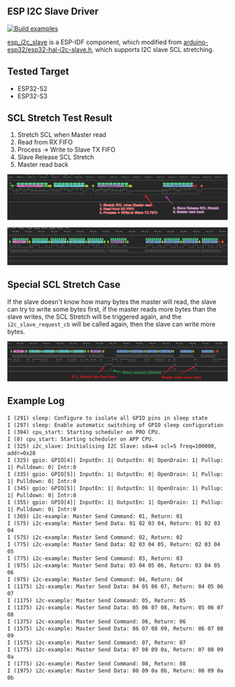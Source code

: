## ESP I2C Slave Driver

[![Build examples](https://github.com/leeebo/esp_i2c_slave/actions/workflows/build_examples.yml/badge.svg)](https://github.com/leeebo/esp_i2c_slave/actions/workflows/build_examples.yml)

[esp_i2c_slave](./components/esp_i2c_slave) is a ESP-IDF component, which modified from [arduino-esp32/esp32-hal-i2c-slave.h](https://github.com/espressif/arduino-esp32/blob/master/cores/esp32/esp32-hal-i2c-slave.h), which supports I2C slave SCL stretching.

## Tested Target

* ESP32-S2
* ESP32-S3

## SCL Stretch Test Result

1. Stretch SCL when Master read
2. Read from RX FIFO
3. Process -> Write to Slave TX FIFO
4. Slave Release SCL Stretch
5. Master read back

![](./components/esp_i2c_slave/stretch_test_result.png)

![](./components/esp_i2c_slave/stretch_test_result2.png)

## Special SCL Stretch Case

If the slave doesn't know how many bytes the master will read, the slave can try to write some bytes first, if the master reads more bytes than the slave writes, the SCL Stretch will be triggered again, and the `i2c_slave_request_cb` will be called again, then the slave can write more bytes.

![](./components/esp_i2c_slave/stretch_special_case.png)


## Example Log

```
I (291) sleep: Configure to isolate all GPIO pins in sleep state
I (297) sleep: Enable automatic switching of GPIO sleep configuration
I (304) cpu_start: Starting scheduler on PRO CPU.
I (0) cpu_start: Starting scheduler on APP CPU.
I (325) i2c_slave: Initialising I2C Slave: sda=4 scl=5 freq=100000, addr=0x28
I (325) gpio: GPIO[4]| InputEn: 1| OutputEn: 0| OpenDrain: 1| Pullup: 1| Pulldown: 0| Intr:0 
I (335) gpio: GPIO[5]| InputEn: 1| OutputEn: 0| OpenDrain: 1| Pullup: 1| Pulldown: 0| Intr:0 
I (345) gpio: GPIO[5]| InputEn: 1| OutputEn: 1| OpenDrain: 1| Pullup: 1| Pulldown: 0| Intr:0 
I (355) gpio: GPIO[4]| InputEn: 1| OutputEn: 1| OpenDrain: 1| Pullup: 1| Pulldown: 0| Intr:0 
I (365) i2c-example: Master Send Command: 01, Return: 01
I (575) i2c-example: Master Send Data: 01 02 03 04, Return: 01 02 03 04
I (575) i2c-example: Master Send Command: 02, Return: 02
I (775) i2c-example: Master Send Data: 02 03 04 05, Return: 02 03 04 05
I (775) i2c-example: Master Send Command: 03, Return: 03
I (975) i2c-example: Master Send Data: 03 04 05 06, Return: 03 04 05 06
I (975) i2c-example: Master Send Command: 04, Return: 04
I (1175) i2c-example: Master Send Data: 04 05 06 07, Return: 04 05 06 07
I (1175) i2c-example: Master Send Command: 05, Return: 05
I (1375) i2c-example: Master Send Data: 05 06 07 08, Return: 05 06 07 08
I (1375) i2c-example: Master Send Command: 06, Return: 06
I (1575) i2c-example: Master Send Data: 06 07 08 09, Return: 06 07 08 09
I (1575) i2c-example: Master Send Command: 07, Return: 07
I (1775) i2c-example: Master Send Data: 07 08 09 0a, Return: 07 08 09 0a
I (1775) i2c-example: Master Send Command: 08, Return: 08
I (1975) i2c-example: Master Send Data: 08 09 0a 0b, Return: 08 09 0a 0b
```
